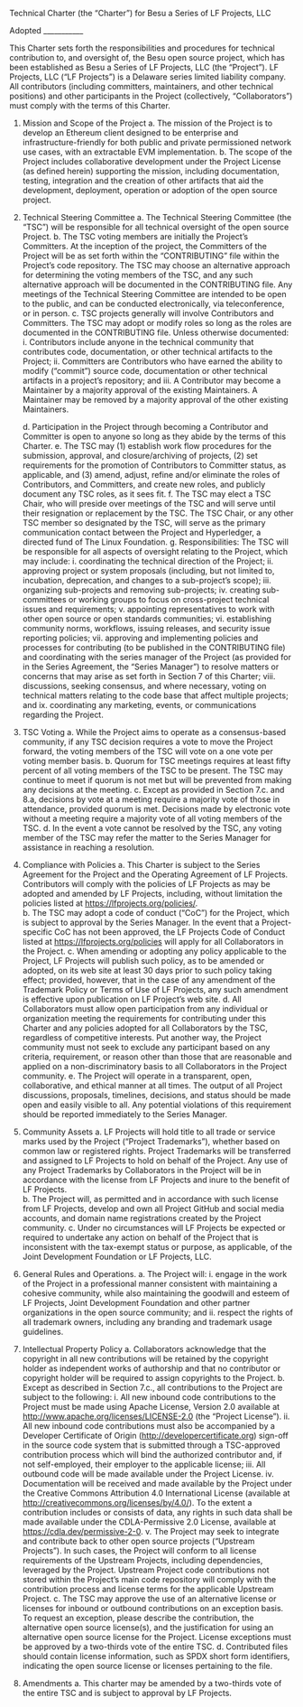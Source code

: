 

Technical Charter (the “Charter”)
for 
Besu a Series of LF Projects, LLC

Adopted ___________


This Charter sets forth the responsibilities and procedures for technical contribution to, and oversight of, the Besu open source project, which has been established as Besu a Series of LF Projects, LLC (the “Project”).  LF Projects, LLC (“LF Projects”) is a Delaware series limited liability company. All contributors (including committers, maintainers, and other technical positions) and other participants in the Project (collectively, “Collaborators”) must comply with the terms of this Charter. 

1.	Mission and Scope of the Project
    a.	The mission of the Project is to develop an Ethereum client designed to be enterprise and infrastructure-friendly for both public and private permissioned network use cases, with an extractable EVM implementation.
    b.	The scope of the Project includes collaborative development under the Project License (as defined herein) supporting the mission, including documentation, testing, integration and the creation of other artifacts that aid the development, deployment, operation or adoption of the open source project.

2.	Technical Steering Committee
    a.	The Technical Steering Committee (the “TSC”) will be responsible for all technical oversight of the open source Project. 
    b.	The TSC voting members are initially the Project’s Committers. At the inception of the project, the Committers of the Project will be as set forth within the “CONTRIBUTING” file within the Project’s code repository. The TSC may choose an alternative approach for determining the voting members of the TSC, and any such alternative approach will be documented in the CONTRIBUTING file.  Any meetings of the Technical Steering Committee are intended to be open to the public, and can be conducted electronically, via teleconference, or in person. 
    c.	TSC projects generally will involve Contributors and Committers. The TSC may adopt or modify roles so long as the roles are documented in the CONTRIBUTING file. Unless otherwise documented: 
        i.	Contributors include anyone in the technical community that contributes code, documentation, or other technical artifacts to the Project; 
        ii.	Committers are Contributors who have earned the ability to modify (“commit”) source code, documentation or other technical artifacts in a project’s repository; and
        iii.	A Contributor may become a Maintainer by a majority approval of the existing Maintainers. A Maintainer may be removed by a majority approval of the other existing Maintainers.

    d.	Participation in the Project through becoming a Contributor and Committer is open to anyone so long as they abide by the terms of this Charter. 
    e.	The TSC may (1) establish work flow procedures for the submission, approval, and closure/archiving of projects, (2) set requirements for the promotion of Contributors to Committer status, as applicable, and (3) amend, adjust, refine and/or eliminate the roles of Contributors, and Committers, and create new roles, and publicly document any TSC roles, as it sees fit.
    f.	The TSC may elect a TSC Chair, who will preside over meetings of the TSC and will serve until their resignation or replacement by the TSC.  The TSC Chair, or any other TSC member so designated by the TSC, will serve as the primary communication contact between the Project and Hyperledger, a directed fund of The Linux Foundation.
    g.	Responsibilities: The TSC will be responsible for all aspects of oversight relating to the Project, which may include:
        i.	coordinating the technical direction of the Project;
        ii.	approving project or system proposals (including, but not limited to, incubation, deprecation, and changes to a sub-project’s scope);
        iii.	organizing sub-projects and removing sub-projects;
        iv.	creating sub-committees or working groups to focus on cross-project technical issues and requirements;
        v.	appointing representatives to work with other open source or open standards communities;
        vi.	establishing community norms, workflows, issuing releases, and security issue reporting policies;
        vii.	approving and implementing policies and processes for contributing (to be published in the CONTRIBUTING file) and coordinating with the series manager of the Project (as provided for in the Series Agreement, the “Series Manager”) to resolve matters or concerns that may arise as set forth in Section 7 of this Charter;
        viii.	discussions, seeking consensus, and where necessary, voting on technical matters relating to the code base that affect multiple projects; and
        ix.	coordinating any marketing, events, or communications regarding the Project.

3.	TSC Voting
    a.	While the Project aims to operate as a consensus-based community, if any TSC decision requires a vote to move the Project forward, the voting members of the TSC will vote on a one vote per voting member basis.
    b.	Quorum for TSC meetings requires at least fifty percent of all voting members of the TSC to be present. The TSC may continue to meet if quorum is not met but will be prevented from making any decisions at the meeting.
    c.	Except as provided in Section 7.c. and 8.a, decisions by vote at a meeting require a majority vote of those in attendance, provided quorum is met. Decisions made by electronic vote without a meeting require a majority vote of all voting members of the TSC.
    d.	In the event a vote cannot be resolved by the TSC, any voting member of the TSC may refer the matter to the Series Manager for assistance in reaching a resolution.

4.	Compliance with Policies 
    a.	This Charter is subject to the Series Agreement for the Project and the Operating Agreement of LF Projects. Contributors will comply with the policies of LF Projects as may be adopted and amended by LF Projects, including, without limitation the policies listed at https://lfprojects.org/policies/.  
    b.	The TSC may adopt a code of conduct (“CoC”) for the Project, which is subject to approval by the Series Manager.  In the event that a Project-specific CoC has not been approved, the LF Projects Code of Conduct listed at https://lfprojects.org/policies will apply for all Collaborators in the Project.
    c.	When amending or adopting any policy applicable to the Project, LF Projects will publish such policy, as to be amended or adopted, on its web site at least 30 days prior to such policy taking effect; provided, however, that in the case of any amendment of the Trademark Policy or Terms of Use of LF Projects, any such amendment is effective upon publication on LF Project’s web site.
    d.	All Collaborators must allow open participation from any individual or organization meeting the requirements for contributing under this Charter and any policies adopted for all Collaborators by the TSC, regardless of competitive interests. Put another way, the Project community must not seek to exclude any participant based on any criteria, requirement, or reason other than those that are reasonable and applied on a non-discriminatory basis to all Collaborators in the Project community.
    e.	The Project will operate in a transparent, open, collaborative, and ethical manner at all times. The output of all Project discussions, proposals, timelines, decisions, and status should be made open and easily visible to all. Any potential violations of this requirement should be reported immediately to the Series Manager.

5.	Community Assets
    a.	LF Projects will hold title to all trade or service marks used by the Project (“Project Trademarks”), whether based on common law or registered rights.  Project Trademarks will be transferred and assigned to LF Projects to hold on behalf of the Project. Any use of any Project Trademarks by Collaborators in the Project will be in accordance with the license from LF Projects and inure to the benefit of LF Projects.  
    b.	The Project will, as permitted and in accordance with such license from LF Projects, develop and own all Project GitHub and social media accounts, and domain name registrations created by the Project community.
    c.	Under no circumstances will LF Projects be expected or required to undertake any action on behalf of the Project that is inconsistent with the tax-exempt status or purpose, as applicable, of the Joint Development Foundation or LF Projects, LLC.

6.	General Rules and Operations. 
    a.	The Project will:
        i.	engage in the work of the Project in a professional manner consistent with maintaining a cohesive community, while also maintaining the goodwill and esteem of LF Projects, Joint Development Foundation and other partner organizations in the open source community; and
        ii.	respect the rights of all trademark owners, including any branding and trademark usage guidelines.

7.	Intellectual Property Policy
    a.	Collaborators acknowledge that the copyright in all new contributions will be retained by the copyright holder as independent works of authorship and that no contributor or copyright holder will be required to assign copyrights to the Project. 
    b.	Except as described in Section 7.c., all contributions to the Project are subject to the following: 
        i.	All new inbound code contributions to the Project must be made using Apache License, Version 2.0 available at http://www.apache.org/licenses/LICENSE-2.0  (the “Project License”). 
        ii.	All new inbound code contributions must also be accompanied by a Developer Certificate of Origin (http://developercertificate.org) sign-off in the source code system that is submitted through a TSC-approved contribution process which will bind the authorized contributor and, if not self-employed, their employer to the applicable license;
        iii.	All outbound code will be made available under the Project License.
        iv.	Documentation will be received and made available by the Project under the Creative Commons   Attribution 4.0 International License (available at http://creativecommons.org/licenses/by/4.0/). To the extent a contribution includes or consists of data, any rights in such data shall be made available under the CDLA-Permissive 2.0 License, available at https://cdla.dev/permissive-2-0.
        v.	The Project may seek to integrate and contribute back to other open source projects (“Upstream Projects”). In such cases, the Project will conform to all license requirements of the Upstream Projects, including dependencies, leveraged by the Project.  Upstream Project code contributions not stored within the Project’s main code repository will comply with the contribution process and license terms for the applicable Upstream Project.
    c.	The TSC may approve the use of an alternative license or licenses for inbound or outbound contributions on an exception basis. To request an exception, please describe the contribution, the alternative open source license(s), and the justification for using an alternative open source license for the Project. License exceptions must be approved by a two-thirds vote of the entire TSC. 
    d.	Contributed files should contain license information, such as SPDX short form identifiers, indicating the open source license or licenses pertaining to the file.

8.	Amendments
    a.	This charter may be amended by a two-thirds vote of the entire TSC and is subject to approval by LF Projects.
